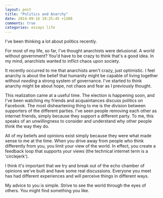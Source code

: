 ```yaml
---
layout: post
title: "Politics and Anarchy"
date: 2014-09-16 19:25:45 +1200
comments: true
categories: essays life
---
```

I've been thinking a lot about politics recently.

For most of my life, so far, I've thought anarchists were delusional. A world without government? You'd have to be crazy to think that's a good idea. In my mind, anarchists wanted to inflict chaos upon society.

It recently occurred to me that anarchists aren't crazy, just optimistic. I feel anarchy is about the belief that humanity might be capable of living together without *needing* a strong system of governance. I've started to think anarchy might be about hope, not chaos and fear as I previously thought.

This realization came at a useful time. The election is happening soon, and I've been watching my friends and acquaintances discuss politics on Facebook. The most disheartening thing to me is the division between supporters of the different parties. I've seen people removing each other as internet friends, simply because they support a different party. To me, this speaks of an unwillingness to consider and understand why other people think the way they do.

All of my beliefs and opinions exist simply because they were what made sense to me at the time. When you drive away from people who think differently from you, you limit your view of the world. In effect, you create a feedback loop that supports your views (the technical internet term is a 'circlejerk').

I think it's important that we try and break out of the echo chamber of opinions we've built and have some real discussions. Everyone you meet has had different experiences and will perceive things in different ways.

My advice to you is simple. Strive to see the world through the eyes of others. You might find something you like.

